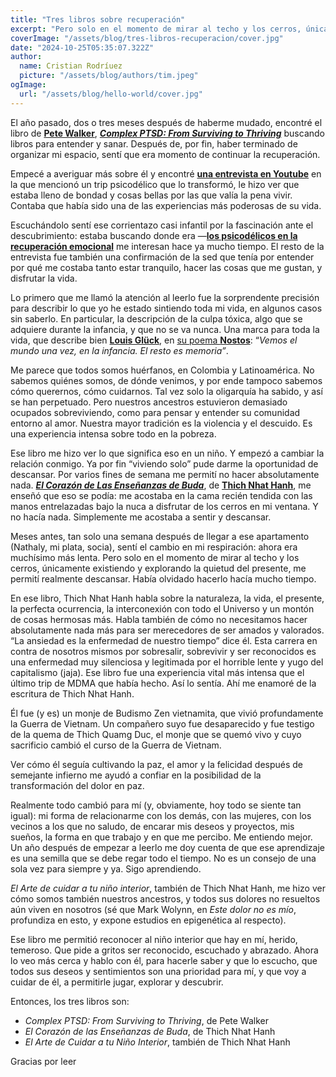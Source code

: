 ```yaml
---
title: "Tres libros sobre recuperación"
excerpt: "Pero solo en el momento de mirar al techo y los cerros, únicamente existiendo y explorando la quietud del presente, me permití realmente descansar. Había olvidado hacerlo hacía mucho tiempo."
coverImage: "/assets/blog/tres-libros-recuperacion/cover.jpg"
date: "2024-10-25T05:35:07.322Z"
author:
  name: Cristian Rodríuez
  picture: "/assets/blog/authors/tim.jpeg"
ogImage:
  url: "/assets/blog/hello-world/cover.jpg"
---
```


El año pasado, dos o tres meses después de haberme mudado, encontré el libro de [__Pete Walker__](https://www.pete-walker.com/), [*__Complex PTSD: From Surviving to Thriving__*](https://www.amazon.com/Complex-PTSD-Surviving-RECOVERING-CHILDHOOD/dp/1492871842/) buscando libros para entender y sanar. Después de, por fin, haber terminado de organizar mi espacio, sentí que era momento de continuar la recuperación.

Empecé a averiguar más sobre él y encontré [__una entrevista en Youtube__](https://youtu.be/hFx2NEFeQew?si=2XoTHjbnWLUiPS6F) en la que mencionó un trip psicodélico que lo transformó, le hizo ver que estaba lleno de bondad y cosas bellas por las que valía la pena vivir. Contaba que había sido una de las experiencias más poderosas de su vida.

Escuchándolo sentí ese corrientazo casi infantil por la fascinación ante el descubrimiento: estaba buscando donde era —[__los psicodélicos en la recuperación emocional__](https://www.healthline.com/health/mental-health/psychedelic-therapy#uses) me interesan hace ya mucho tiempo. El resto de la entrevista fue también una confirmación de la sed que tenía por entender por qué me costaba tanto estar tranquilo, hacer las cosas que me gustan, y disfrutar la vida.

Lo primero que me llamó la atención al leerlo fue la sorprendente precisión para describir lo que yo he estado sintiendo toda mi vida, en algunos casos sin saberlo. En particular, la descripción de la culpa tóxica, algo que se adquiere durante la infancia, y que no se va nunca. Una marca para toda la vida, que describe bien [__Louis Glück__](https://es.wikipedia.org/wiki/Louise_Gl%C3%BCck), en [su poema __Nostos__](https://laurarguezdiaz.medium.com/nostos-louise-gl%C3%BCck-1996-bdcbed1556c5): “_Vemos el mundo una vez, en la infancia. El resto es memoria”_.

Me parece que todos somos huérfanos, en Colombia y Latinoamérica. No sabemos quiénes somos, de dónde venimos, y por ende tampoco sabemos cómo querernos, cómo cuidarnos. Tal vez solo la oligarquía ha sabido, y así se han perpetuado. Pero nuestros ancestros estuvieron demasiado ocupados sobreviviendo, como para pensar y entender su comunidad entorno al amor. Nuestra mayor tradición es la violencia y el descuido. Es una experiencia intensa sobre todo en la pobreza.

Ese libro me hizo ver lo que significa eso en un niño. Y empezó a cambiar la relación conmigo. Ya por fin “viviendo solo” pude darme la oportunidad de descansar. Por varios fines de semana me permití no hacer absolutamente nada. [__*El Corazón de Las Enseñanzas de Buda*__](https://www.healthline.com/health/mental-health/psychedelic-therapy#uses), de [__Thich Nhat Hanh__](https://plumvillage.org/es/thich-nhat-hanh/la-vida-de-thich-nhat-hanh), me enseñó que eso se podía: me acostaba en la cama recién tendida con las manos entrelazadas bajo la nuca a disfrutar de los cerros en mi ventana. Y no hacía nada. Simplemente me acostaba a sentir y descansar.

Meses antes, tan solo una semana después de llegar a ese apartamento (Nathaly, mi plata, socia), sentí el cambio en mi respiración: ahora era muchísimo más lenta. Pero solo en el momento de mirar al techo y los cerros, únicamente existiendo y explorando la quietud del presente, me permití realmente descansar. Había olvidado hacerlo hacía mucho tiempo.

En ese libro, Thich Nhat Hanh habla sobre la naturaleza, la vida, el presente, la perfecta ocurrencia, la interconexión con todo el Universo y un montón de cosas hermosas más. Habla también de cómo no necesitamos hacer absolutamente nada más para ser merecedores de ser amados y valorados. “La ansiedad es la enfermedad de nuestro tiempo” dice él. Esta carrera en contra de nosotros mismos por sobresalir, sobrevivir y ser reconocidos es una enfermedad muy silenciosa y legitimada por el horrible lente y yugo del capitalismo (jaja). Ese libro fue una experiencia vital más intensa que el último trip de MDMA que había hecho. Así lo sentía. Ahí me enamoré de la escritura de Thich Nhat Hanh.

Él fue (y es) un monje de Budismo Zen vietnamita, que vivió profundamente la Guerra de Vietnam. Un compañero suyo fue desaparecido y fue testigo de la quema de Thich Quamg Duc, el monje que se quemó vivo y cuyo sacrificio cambió el curso de la Guerra de Vietnam.

Ver cómo él seguía cultivando la paz, el amor y la felicidad después de semejante infierno me ayudó a confiar en la posibilidad de la transformación del dolor en paz.

Realmente todo cambió para mí (y, obviamente, hoy todo se siente tan igual): mi forma de relacionarme con los demás, con las mujeres, con los vecinos a los que no saludo, de encarar mis deseos y proyectos, mis sueños, la forma en que trabajo y en que me percibo. Me entiendo mejor. Un año después de empezar a leerlo me doy cuenta de que ese aprendizaje es una semilla que se debe regar todo el tiempo. No es un consejo de una sola vez para siempre y ya. Sigo aprendiendo.

*El Arte de cuidar a tu niño interior*, también de Thich Nhat Hanh, me hizo ver cómo somos también nuestros ancestros, y todos sus dolores no resueltos aún viven en nosotros (sé que Mark Wolynn, en *Este dolor no es mío*, profundiza en esto, y expone estudios en epigenética al respecto).

Ese libro me permitió reconocer al niño interior que hay en mí, herido, temeroso. Que pide a gritos ser reconocido, escuchado y abrazado. Ahora lo veo más cerca y hablo con él, para hacerle saber y que lo escucho, que todos sus deseos y sentimientos son una prioridad para mí, y que voy a cuidar de él, a permitirle jugar, explorar y descubrir.

Entonces, los tres libros son:
- *Complex PTSD: From Surviving to Thriving*, de Pete Walker
- *El Corazón de las Enseñanzas de Buda*, de Thich Nhat Hanh
- *El Arte de Cuidar a tu Niño Interior*, también de Thich Nhat Hanh

Gracias por leer